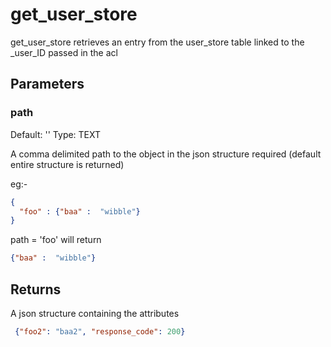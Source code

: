 # get_user_store

get_user_store retrieves an entry from the user_store table linked to the _user_ID passed in the acl

## Parameters

### path

Default: ''
Type: TEXT

A comma delimited path to the object in the json structure required (default entire structure is returned)

eg:-

```json
{
  "foo" : {"baa" :  "wibble"}
}
```

path = 'foo' will return 

```json
{"baa" :  "wibble"}
```

## Returns

A json structure containing the attributes

```json
 {"foo2": "baa2", "response_code": 200}
```